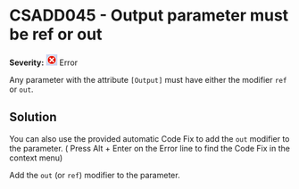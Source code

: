 # CSADD045 - Output parameter must be ref or out

**Severity:** ![Error](../images/Error.png) Error

Any parameter with the attribute `[Output]` must have either the modifier `ref` or `out`.


## Solution

You can also use the provided automatic Code Fix to add the `out` modifier to the parameter. ( Press Alt + Enter on the Error line to find the Code Fix in the context menu) 


Add the `out` (or `ref`) modifier to the parameter.